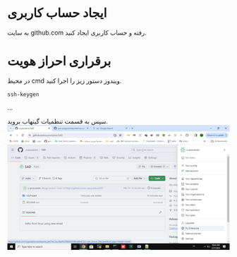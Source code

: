 
ایجاد حساب کاربری
=================

به سایت github.com رفته و حساب کاربری ایجاد کنید.


برقراری احراز هویت
==================

در محیط cmd ویندوز دستور زیز را اجرا کنید.

```
ssh-keygen
```

...

سپس به قسمت تنظمیات گیتهاب بروید.
![alt text](pics/set.png)
